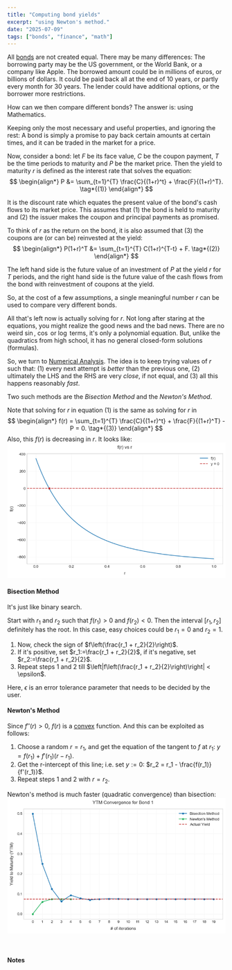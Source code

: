 ```yaml
---
title: "Computing bond yields"
excerpt: "using Newton's method."
date: "2025-07-09"
tags: ["bonds", "finance", "math"]
---
```


All [bonds](https://en.wikipedia.org/wiki/Bond_(finance)) are not created equal. There may be many differences: The borrowing party may be the US government, or the World Bank, or a company like Apple. The borrowed amount
could be in millions of euros, or billions of dollars. It could be paid back all at the end of 10 years, or
partly every month for 30 years. The lender could have additional options, or the borrower more restrictions.

How can we then compare different bonds? The answer is: using Mathematics. 

Keeping only the most necessary and useful properties, and ignoring the rest: A bond is simply a promise to pay back certain amounts at certain times, and it can be traded in the market for a price.

Now, consider a bond: let $F$ be its face value, $C$ be the coupon payment, $T$ be the time periods to maturity
and $P$ be the market price. Then the yield to maturity $r$ is defined as the interest rate that solves the equation:
$$
\begin{align*}
    P &= \sum_{t=1}^{T} \frac{C}{(1+r)^t} + \frac{F}{(1+r)^T}. \tag*{(1)}
\end{align*}
$$

It is the discount rate which equates the present value of the bond's cash flows to its market price.
This assumes that (1) the bond is held to maturity and (2) the issuer makes the coupon and principal payments as promised.

To think of $r$ as the return on the bond, it is also assumed that (3) the coupons are (or can be) reinvested at the yield:
$$
\begin{align*}
    P(1+r)^T &= \sum_{t=1}^{T} C(1+r)^{T-t} + F. \tag*{(2)}
\end{align*}
$$

The left hand side is the future value of an investment of $P$ at the yield $r$ for $T$ periods, 
and the right hand side is the future value of the cash flows from the bond with reinvestment
of coupons at the yield.

So, at the cost of a few assumptions, a single meaningful number $r$ can be used to compare very different bonds.

All that's left now is actually solving for $r$. Not long after staring at the equations, you might realize the good news and the bad news. There are no weird $\sin$, $\cos$ or $\log$ terms, it's only a polynomial equation. But, unlike the quadratics from high school, it has no general closed-form solutions (formulas).

So, we turn to [Numerical Analysis](https://en.wikipedia.org/wiki/Numerical_analysis). The idea is to keep trying values of $r$ such that: (1) every next attempt is _better_ than the previous one, (2) ultimately the LHS and the RHS are very _close_, if not equal, and (3) all this happens reasonably _fast_.

Two such methods are the _Bisection Method_ and the _Newton's Method_.

Note that solving for $r$ in equation (1) is the same as solving for $r$ in
$$
\begin{align*}
f(r) = \sum_{t=1}^{T} \frac{C}{(1+r)^t} + \frac{F}{(1+r)^T} - P = 0. \tag*{(3)}  
\end{align*}
$$
Also, this $f(r)$ is decreasing in $r$. It looks like:
![](./images/bond-yields-1.png)

#### Bisection Method
It's just like binary search. 

Start with $r_1$ and $r_2$ such that
$f(r_1) > 0$ and $f(r_2) < 0$. Then the interval $[r_1, r_2]$ definitely has the root. In this case, easy choices could be $r_1 = 0$ and $r_2 = 1$.

1. Now, check the sign of $f\left(\frac{r_1 + r_2}{2}\right)$.
2. If it's positive, set $r_1:=\frac{r_1 + r_2}{2}$, if it's negative, set $r_2:=\frac{r_1 + r_2}{2}$.
3. Repeat steps 1 and 2 till $\left|f\left(\frac{r_1 + r_2}{2}\right)\right| < \epsilon$.

Here, $\epsilon$ is an error tolerance parameter that needs to be decided by the user.


#### Newton's Method
Since $f''(r) > 0$, $f(r)$ is a [convex](https://en.wikipedia.org/wiki/Convex_function) function. And this can be exploited as follows:
1. Choose a random $r = r_1$, and get the equation of the tangent to $f$ at $r_1$: $y = f(r_1) + f'(r_1)(r - r_1)$.
2. Get the r-intercept of this line; i.e. set $y := 0$: $r_2 = r_1 - \frac{f(r_1)}{f'(r_1)}$.
3. Repeat steps 1 and 2 with $r = r_2$.

Newton's method is much faster (quadratic convergence) than bisection:
![](./images/bond-yields-2.png)

&nbsp;

#### Notes